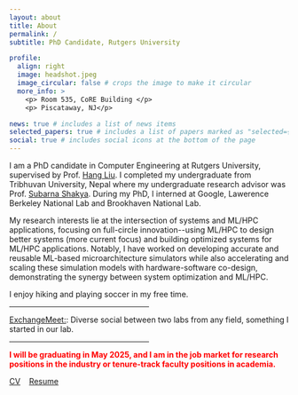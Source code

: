 ```yaml
---
layout: about
title: About
permalink: /
subtitle: PhD Candidate, Rutgers University

profile:
  align: right
  image: headshot.jpeg
  image_circular: false # crops the image to make it circular
  more_info: >
    <p> Room 535, CoRE Building </p>
    <p> Piscataway, NJ</p>

news: true # includes a list of news items
selected_papers: true # includes a list of papers marked as "selected={true}"
social: true # includes social icons at the bottom of the page
---
```


I am a PhD candidate in Computer Engineering at Rutgers University, supervised by Prof. [Hang Liu](https://asherliu.github.io/). I completed my undergraduate from Tribhuvan University, Nepal where my undergraduate research advisor was Prof. [Subarna Shakya](https://www.linkedin.com/in/prof-dr-subarna-shakya-0b636b54/). During my PhD, I interned at Google, Lawerence Berkeley National Lab and Brookhaven National Lab. 


My research interests lie at the intersection of systems and ML/HPC applications, focusing on full-circle innovation--using ML/HPC to design better systems (more current focus) and building optimized systems for ML/HPC applications. Notably, I have worked on developing accurate and reusable ML-based microarchitecture simulators while also accelerating and scaling these simulation models with hardware-software co-design, demonstrating the synergy between system optimization and ML/HPC.

I enjoy hiking and playing soccer in my free time.

<hr align="left" style="width:50%">

[ExchangeMeet:](/blog): Diverse social between two labs from any field, something I started in our lab.

<hr align="left" style="width:50%">

<b style='color:red;'>
I will be graduating in May 2025, and I am in the job market for research positions in the industry or tenure-track faculty positions in academia. 
</b>

[CV](/assets/pdf/santosh_cv.pdf) &nbsp;&nbsp; [Resume](/assets/pdf/santosh_cv_academia.pdf) 




